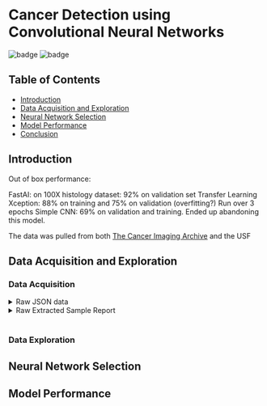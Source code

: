 # Cancer Detection using Convolutional Neural Networks

![badge](https://img.shields.io/badge/last%20modified-june%20%202020-success)
![badge](https://img.shields.io/badge/status-in%20progress-yellow)


## Table of Contents

- <a href="https://github.com/mkpetterson/Cancer_Prediction#Introduction">Introduction</a> 
- <a href="https://github.com/mkpetterson/Cancer_Prediction#data-acquition-and-exploration">Data Acquisition and Exploration</a> 
- <a href="https://github.com/mkpetterson/Cancer_Prediction#neural-network-selection">Neural Network Selection</a> 
- <a href="https://github.com/mkpetterson/Cancer_Prediction#model-performance">Model Performance</a> 
- <a href="https://github.com/mkpetterson/Cancer_Prediction#conclusion">Conclusion</a>


## Introduction

Out of box performance:

FastAI: on 100X histology dataset: 92% on validation set
Transfer Learning Xception: 88% on training and 75% on validation (overfitting?) Run over 3 epochs
Simple CNN: 69% on validation and training. Ended up abandoning this model.

The data was pulled from both [The Cancer Imaging Archive](https://www.cancerimagingarchive.net/) and the USF 


## Data Acquisition and Exploration

### Data Acquisition


<details>
    <summary>Raw JSON data</summary>
    <img alt="Data" src='images/json_data.png'>
</details>
    
<details>
    <summary>Raw Extracted Sample Report</summary>
    <img alt="Data" src='images/sample_report.png'>
</details>    
    
<br>    
    


### Data Exploration


## Neural Network Selection


## Model Performance



